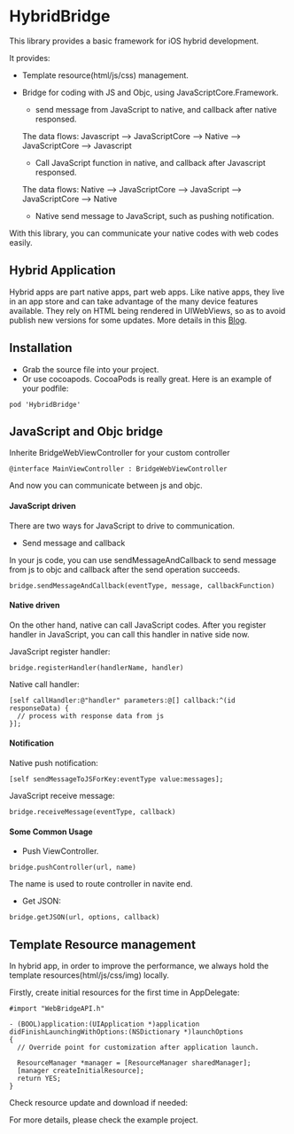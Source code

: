 
HybridBridge
================

This library provides a basic framework for iOS hybrid development.

It provides:
- Template resource(html/js/css) management.
- Bridge for coding with JS and Objc, using JavaScriptCore.Framework.
    - send message from JavaScript to native, and callback after native responsed. 
    
    The data flows: Javascript --> JavaScriptCore --> Native --> JavaScriptCore --> Javascript

    - Call JavaScript function in native, and callback after Javascript responsed. 
    
    The data flows: Native --> JavaScriptCore --> JavaScript --> JavaScriptCore --> Native
    
    - Native send message to JavaScript, such as pushing notification.

With this library, you can communicate your native codes with web codes easily.


Hybrid Application
-----------------
Hybrid apps are part native apps, part web apps. Like native apps, they live in an app store and can take advantage of the many device features available. They rely on HTML being rendered in UIWebViews, so as to avoid publish new versions for some updates. More details in this [Blog]. 


Installation
-------------------------
- Grab the source file into your project. 
- Or use cocoapods. CocoaPods is really great. Here is an example of your podfile:

```
pod 'HybridBridge'
```

JavaScript and Objc bridge
--------------
Inherite BridgeWebViewController for your custom controller

```
@interface MainViewController : BridgeWebViewController
```

And now you can communicate between js and objc.
#### JavaScript driven 

There are two ways for JavaScript to drive to communication.

- Send message and callback

In your js code, you can use sendMessageAndCallback to send message from js to objc and callback after the send operation succeeds.
```
bridge.sendMessageAndCallback(eventType, message, callbackFunction)
```
    
#### Native driven
On the other hand, native can call JavaScript codes. After you register handler in JavaScript, you can call this handler in native side now.

JavaScript register handler:

```
bridge.registerHandler(handlerName, handler)
```

Native call handler:

```
[self callHandler:@"handler" parameters:@[] callback:^(id responseData) {
  // process with response data from js
}];
```

#### Notification
Native push notification:
```
[self sendMessageToJSForKey:eventType value:messages];
```
JavaScript receive message:
```
bridge.receiveMessage(eventType, callback) 
```

#### Some Common Usage
- Push ViewController. 
```
bridge.pushController(url, name)    
```
The name is used to route controller in navite end.

- Get JSON:
```
bridge.getJSON(url, options, callback)
```

Template Resource management
---------------------------
In hybrid app, in order to improve the performance, we always hold the template resources(html/js/css/img) locally. 

Firstly, create initial resources for the first time in AppDelegate:

```
#import "WebBridgeAPI.h"

- (BOOL)application:(UIApplication *)application didFinishLaunchingWithOptions:(NSDictionary *)launchOptions
{
  // Override point for customization after application launch.

  ResourceManager *manager = [ResourceManager sharedManager];
  [manager createInitialResource];
  return YES;
}
```

Check resource update and download if needed:

For more details, please check the example project.

[Blog]:http://liaojinxing.github.io/%E6%B7%B7%E5%90%88%E5%BC%80%E5%8F%91%E5%AE%9E%E8%B7%B5/

